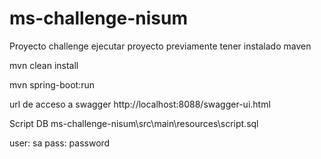 # ms-challenge-nisum
Proyecto challenge
ejecutar proyecto 
previamente tener instalado maven 

mvn clean install

mvn spring-boot:run

url de acceso a swagger http://localhost:8088/swagger-ui.html 


Script DB
ms-challenge-nisum\src\main\resources\script.sql

user: sa
pass: password
